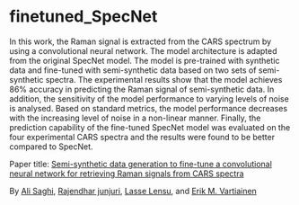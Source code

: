 # finetuned_SpecNet
In this work, the Raman signal is extracted from the CARS spectrum by using a convolutional neural network. The model architecture is adapted from the original SpecNet model. The model is pre-trained with synthetic data and fine-tuned with semi-synthetic data based on two sets of semi-synthetic spectra. The experimental results show that the model achieves 86% accuracy in predicting the Raman signal of semi-synthetic data. In addition, the sensitivity of the model performance to varying levels of noise is analysed. Based on standard metrics, the model performance decreases with the increasing level of noise in a non-linear manner. Finally, the prediction capability of the fine-tuned SpecNet model was evaluated on the four experimental CARS spectra and the results were found to be better compared to SpecNet.

Paper title: [Semi-synthetic data generation to fine-tune a convolutional neural network for retrieving Raman signals from CARS spectra](https://opg.optica.org/optcon/fulltext.cfm?uri=optcon-1-11-2360)

By [Ali Saghi](https://scholar.google.co.in/citations?view_op=list_works&hl=en&hl=en&user=GcWhnFcAAAAJ), [Rajendhar junjuri](https://scholar.google.co.in/citations?user=BRu_wuAAAAAJ&hl=en), [Lasse Lensu](https://scholar.google.co.in/citations?user=dk2Ezl0AAAAJ&hl=en&oi=ao), and [Erik M. Vartiainen](https://scholar.google.co.in/citations?user=zbxe2qYAAAAJ&hl=en&oi=ao)
